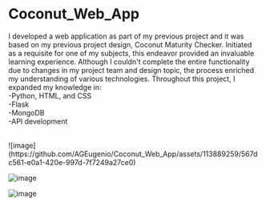 # Coconut_Web_App

I developed a web application as part of my previous project and it was based on my previous project design, Coconut Maturity Checker. Initiated as a requisite for one of my subjects, this endeavor provided an invaluable learning experience. Although I couldn't complete the entire functionality due to changes in my project team and design topic, the process enriched my understanding of various technologies. Throughout this project, I expanded my knowledge in:
	<br>-Python, HTML, and CSS
	<br>-Flask
	<br>-MongoDB
	<br>-API development

<br>
![image](https://github.com/AGEugenio/Coconut_Web_App/assets/113889259/567dc561-e0a1-420e-997d-7f7249a27ce0)

![image](https://github.com/AGEugenio/Coconut_Web_App/assets/113889259/2828f1a7-992d-44d0-a905-10eed929b2e7)

![image](https://github.com/AGEugenio/Coconut_Web_App/assets/113889259/2253589b-5b17-4478-abc5-a578dc415202)


